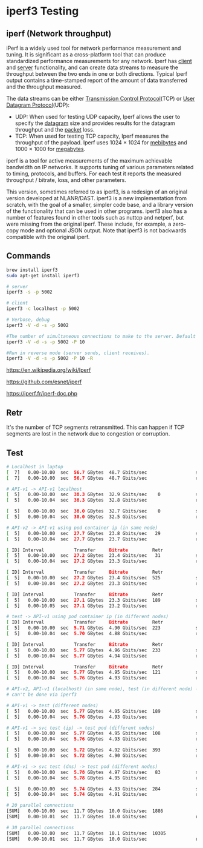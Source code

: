 # iperf3 Testing

## iperf (Network throughput)

iPerf is a widely used tool for network performance measurement and tuning. It is significant as a cross-platform tool that can produce standardized performance measurements for any network. Iperf has [client](https://en.wikipedia.org/wiki/Client_(computing)) and [server](https://en.wikipedia.org/wiki/Server_(computing)) functionality, and can create data streams to measure the throughput between the two ends in one or both directions. Typical Iperf output contains a time-stamped report of the amount of data transferred and the throughput measured.

The data streams can be either [Transmission Control Protocol](https://en.wikipedia.org/wiki/Transmission_Control_Protocol)(TCP) or [User Datagram Protocol](https://en.wikipedia.org/wiki/User_Datagram_Protocol)(UDP):

- UDP: When used for testing UDP capacity, Iperf allows the user to specify the [datagram](https://en.wikipedia.org/wiki/Datagram#Packets_vs._datagrams) size and provides results for the datagram throughput and the [packet](https://en.wikipedia.org/wiki/Packet_(information_technology)) loss.
- TCP: When used for testing TCP capacity, Iperf measures the throughput of the payload. Iperf uses 1024 × 1024 for [mebibytes](https://en.wikipedia.org/wiki/Mebibyte) and 1000 × 1000 for [megabytes](https://en.wikipedia.org/wiki/Megabyte).

iperf is a tool for active measurements of the maximum achievable bandwidth on IP networks. It supports tuning of various parameters related to timing, protocols, and buffers. For each test it reports the measured throughput / bitrate, loss, and other parameters.

This version, sometimes referred to as iperf3, is a redesign of an original version developed at NLANR/DAST. iperf3 is a new implementation from scratch, with the goal of a smaller, simpler code base, and a library version of the functionality that can be used in other programs. iperf3 also has a number of features found in other tools such as nuttcp and netperf, but were missing from the original iperf. These include, for example, a zero-copy mode and optional JSON output. Note that iperf3 is not backwards compatible with the original iperf.

## Commands

```bash
brew install iperf3
sudo apt-get install iperf3

# server
iperf3 -s -p 5002

# client
iperf3 -c localhost -p 5002

# Verbose, debug
iperf3 -V -d -s -p 5002

#The number of simultaneous connections to make to the server. Default is 1.
iperf3 -V -d -s -p 5002 -P 10

#Run in reverse mode (server sends, client receives).
iperf3 -V -d -s -p 5002 -P 10 -R
```

https://en.wikipedia.org/wiki/Iperf

https://github.com/esnet/iperf

https://iperf.fr/iperf-doc.php

## Retr

It's the number of TCP segments retransmitted. This can happen if TCP segments are lost in the network due to congestion or corruption.

## Test

```bash
# Localhost in laptop
[  7]   0.00-10.00  sec  56.7 GBytes  48.7 Gbits/sec                  sender
[  7]   0.00-10.00  sec  56.7 GBytes  48.7 Gbits/sec                  receiver

# API-v1 -> API-v1 localhost
[  5]   0.00-10.00  sec  38.3 GBytes  32.9 Gbits/sec    0             sender
[  5]   0.00-10.04  sec  38.3 GBytes  32.8 Gbits/sec                  receiver

[  5]   0.00-10.00  sec  38.0 GBytes  32.7 Gbits/sec    0             sender
[  5]   0.00-10.04  sec  38.0 GBytes  32.5 Gbits/sec                  receiver

# API-v2 -> API-v1 using pod container ip (in same node)
[  5]   0.00-10.00  sec  27.7 GBytes  23.8 Gbits/sec   29             sender
[  5]   0.00-10.04  sec  27.7 GBytes  23.7 Gbits/sec                  receiver

[ ID] Interval           Transfer     Bitrate         Retr
[  5]   0.00-10.00  sec  27.2 GBytes  23.4 Gbits/sec   31             sender
[  5]   0.00-10.04  sec  27.2 GBytes  23.3 Gbits/sec                  receiver

[ ID] Interval           Transfer     Bitrate         Retr
[  5]   0.00-10.00  sec  27.2 GBytes  23.4 Gbits/sec  525             sender
[  5]   0.00-10.04  sec  27.2 GBytes  23.3 Gbits/sec                  receiver

[ ID] Interval           Transfer     Bitrate         Retr
[  5]   0.00-10.00  sec  27.1 GBytes  23.3 Gbits/sec  189             sender
[  5]   0.00-10.05  sec  27.1 GBytes  23.2 Gbits/sec                  receiver

# test -> API-v1 using pod container ip (in different nodes)
[ ID] Interval           Transfer     Bitrate         Retr
[  5]   0.00-10.00  sec  5.71 GBytes  4.90 Gbits/sec  223             sender
[  5]   0.00-10.04  sec  5.70 GBytes  4.88 Gbits/sec                  receiver

[ ID] Interval           Transfer     Bitrate         Retr
[  5]   0.00-10.00  sec  5.77 GBytes  4.96 Gbits/sec  233             sender
[  5]   0.00-10.04  sec  5.77 GBytes  4.94 Gbits/sec                  receiver

[ ID] Interval           Transfer     Bitrate         Retr
[  5]   0.00-10.00  sec  5.77 GBytes  4.95 Gbits/sec  121             sender
[  5]   0.00-10.04  sec  5.76 GBytes  4.93 Gbits/sec                  receiver

# API-v2, API-v1 (localhost) (in same node), test (in different node) -> API-v1 using pod container ip
# can't be done via iperf3

# API-v1 -> test (different nodes)
[  5]   0.00-10.00  sec  5.77 GBytes  4.95 Gbits/sec  189             sender
[  5]   0.00-10.04  sec  5.76 GBytes  4.93 Gbits/sec                  receiver

# API-v1 -> svc test (ip) -> test pod (different nodes)
[  5]   0.00-10.00  sec  5.77 GBytes  4.95 Gbits/sec  108             sender
[  5]   0.00-10.04  sec  5.76 GBytes  4.93 Gbits/sec                  receiver

[  5]   0.00-10.00  sec  5.72 GBytes  4.92 Gbits/sec  393             sender
[  5]   0.00-10.04  sec  5.72 GBytes  4.90 Gbits/sec                  receiver

# API-v1 -> svc test (dns) -> test pod (different nodes)
[  5]   0.00-10.00  sec  5.78 GBytes  4.97 Gbits/sec   83             sender
[  5]   0.00-10.04  sec  5.78 GBytes  4.95 Gbits/sec                  receiver

[  5]   0.00-10.00  sec  5.74 GBytes  4.93 Gbits/sec  284             sender
[  5]   0.00-10.04  sec  5.74 GBytes  4.91 Gbits/sec                  receiver

# 20 parallel connections
[SUM]   0.00-10.00  sec  11.7 GBytes  10.0 Gbits/sec  1886             sender
[SUM]   0.00-10.01  sec  11.7 GBytes  10.0 Gbits/sec                  receiver

# 30 parallel connections
[SUM]   0.00-10.00  sec  11.7 GBytes  10.1 Gbits/sec  10305             sender
[SUM]   0.00-10.01  sec  11.7 GBytes  10.0 Gbits/sec                  receiver
```
